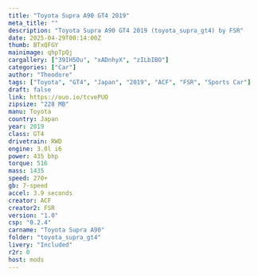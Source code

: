 ```yaml
--- 
title: "Toyota Supra A90 GT4 2019"
meta_title: ""
description: "Toyota Supra A90 GT4 2019 (toyota_supra_gt4) by FSR"
date: 2025-04-29T00:14:00Z
thumb: BTxQFGY
mainimage: qhpTpQj
cargallery: ["39IH5Ou", "xADnhyX", "zILbIBO"]
categories: ["Car"]
author: "Theodore"
tags: ["Toyota", "GT4", "Japan", "2019", "ACF", "FSR", "Sports Car"]
draft: false
link: https://ouo.io/tcvePUO
zipsize: "228 MB"
manu: Toyota
country: Japan
year: 2019
class: GT4
drivetrain: RWD
engine: 3.0l i6
power: 435 bhp
torque: 516
mass: 1435
speed: 270+
gb: 7-speed
accel: 3.9 seconds
creator: ACF
creator2: FSR
version: "1.0"
csp: "0.2.4"
carname: "Toyota Supra A90"
folder: "toyota_supra_gt4"
livery: "Included"
r2r: 0
host: mods
---
```

